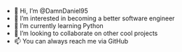 - 👋 Hi, I’m @DamnDaniel95
- 👀 I’m interested in becoming a better software engineer
- 🌱 I’m currently learning Python
- 💞️ I’m looking to collaborate on other cool projects
- 📫 You can always reach me via GitHub

<!---
DamnDaniel95/DamnDaniel95 is a ✨ special ✨ repository because its `README.md` (this file) appears on your GitHub profile.
You can click the Preview link to take a look at your changes.
--->
